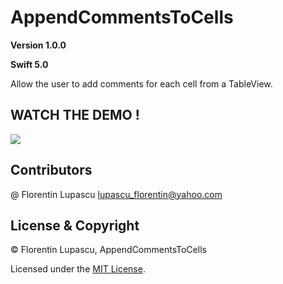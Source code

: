 # AppendCommentsToCells

**Version 1.0.0**

**Swift 5.0**

Allow the user to add comments for each cell from a TableView.

##                                                            WATCH THE DEMO !


![](https://raw.githubusercontent.com/tygruletz/AppendCommentsToCells/master/AppendCommentsToCells/AddComments.gif)

## Contributors
@ Florentin Lupascu <lupascu_florentin@yahoo.com>

## License & Copyright
© Florentin Lupascu, AppendCommentsToCells

Licensed under the [MIT License](LICENSE).

